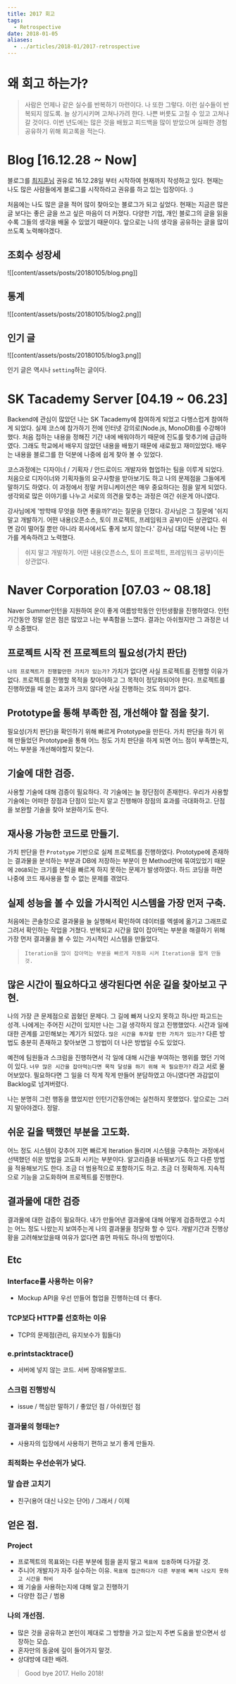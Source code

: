 ```yaml
---
title: 2017 회고
tags:
  - Retrospective
date: 2018-01-05
aliases: 
  - ../articles/2018-01/2017-retrospective
---
```

# 왜 회고 하는가?
> 사람은 언제나 같은 실수를 반복하기 마련이다. 나 또한 그렇다. 이런 실수들이 반복되지 않도록. 늘 상기시키며 고쳐나가려 한다. 나쁜 버릇도 고칠 수 있고 고쳐나갈 것이다. 이번 년도에는 많은 것을 배웠고 피드백을 많이 받았으며 실패한 경험 공유하기 위해 회고록을 적는다.

# Blog [16.12.28 ~ Now]
블로그를 [최지훈님](https://cjh5414.github.io) 권유로 16.12.28일 부터 시작하여 현재까지 작성하고 있다. 현재는 나도 많은 사람들에게 블로그를 시작하라고 권유를 하고 있는 입장이다. :)

처음에는 나도 많은 글을 적어 많이 찾아오는 블로그가 되고 싶었다. 현재는 지금은 많은 글 보다는 좋은 글을 쓰고 싶은 마음이 더 커졌다. 다양한 기업, 개인 블로그의 글을 읽을 수록 그들의 생각을 배울 수 있었기 때문이다. 앞으로는 나의 생각을 공유하는 글을 많이 쓰도록 노력해야겠다.

## 조회수 성장세
![[content/assets/posts/20180105/blog.png]]

## 통계
![[content/assets/posts/20180105/blog2.png]]

## 인기 글
![[content/assets/posts/20180105/blog3.png]]

인기 글은 역시나 `setting`하는 글이다.

# SK Tacademy Server [04.19 ~ 06.23]
Backend에 관심이 많았던 나는 SK Tacademy에 참여하게 되었고 다행스럽게 참여하게 되었다. 실제 코스에 참가하기 전에 인터넷 강의로(Node.js, MonoDB)를 수강해야 했다. 처음 접하는 내용을 정해진 기간 내에 배워야하기 때문에 진도를 맞추기에 급급하였다. 그래도 학교에서 배우지 않았던 내용을 배웠기 때문에 새로웠고 재미있었다. 배우는 내용을 블로그를 한 덕분에 나중에 쉽게 찾아 볼 수 있었다.

코스과정에는 디자이너 / 기획자 / 안드로이드 개발자와 협업하는 팀을 이루게 되었다. 처음으로 디자이너와 기획자들의 요구사항을 받아보기도 하고 나의 문제점을 그들에게 말하기도 하였다. 이 과정에서 정말 커뮤니케이션은 매우 중요하다는 점을 알게 되었다. 생각외로 많은 이야기를 나누고 서로의 의견을 맞추는 과정은 여간 쉬운게 아니였다.

강사님에게 '방학때 무엇을 하면 좋을까?'라는 질문을 던졌다. 강사님은 그 질문에 '쉬지 말고 개발하기. 어떤 내용(오픈소스, 토이 프로젝트, 프레임워크 공부)이든 상관없다. 쉬면 감이 떨어질 뿐만 아니라 회사에서도 좋게 보지 않는다.' 강사님 대답 덕분에 나는 뭔가를 계속하려고 노력했다.

> 쉬지 말고 개발하기. 어떤 내용(오픈소스, 토이 프로젝트, 프레임워크 공부)이든 상관없다.

# Naver Corporation [07.03 ~ 08.18]
Naver Summer인턴을 지원하여 운이 좋게 여름방학동안 인턴생활을 진행하였다. 인턴기간동안 정말 얻은 점은 많았고 나는 부족함을 느꼈다. 결과는 아쉬웠지만 그 과정은 너무 소중했다.

## 프로젝트 시작 전 프로젝트의 필요성(가치 판단)
`나의 프로젝트가 진행할만한 가치가 있는가?` 가치가 없다면 사실 프로젝트를 진행할 이유가 없다. 프로젝트를 진행할 목적을 찾아야하고 그 목적이 정당화되어야 한다.
프로젝트를 진행하였을 때 얻는 효과가 크지 않다면 사실 진행하는 것도 의미가 없다.

## Prototype을 통해 부족한 점, 개선해야 할 점을 찾기.
필요성(가치 판단)을 확인하기 위해 빠르게 Prototype을 만든다. 가치 판단을 하기 위해 만들었던 Prototype을 통해 어느 정도 가치 판단을 하게 되면 어느 점이 부족헀는지, 어느 부분을 개선해야할지 찾는다.

## 기술에 대한 검증.
사용할 기술에 대해 검증이 필요하다. 각 기술에는 늘 장단점이 존재한다. 우리가 사용할 기술에는 어떠한 장점과 단점이 있는지 알고 진행해야 장점의 효과를 극대화하고. 단점을 보완할 기술을 찾아 보완하기도 한다.

## 재사용 가능한 코드로 만들기.
가치 판단을 한 `Prototype` 기반으로 실제 프로젝트를 진행하였다. Prototype에 존재하는 결과물을 분석하는 부분과 DB에 저장하는 부분이 한 Method안에 묶여있었기 때문에 `20GB`되는 크기를 분석을 빠르게 하지 못하는 문제가 발생하였다. 하드 코딩을 하면 나중에 코드 재사용을 할 수 없는 문제를 겪었다.

## 실제 성능을 볼 수 있을 가시적인 시스템을 가장 먼저 구축.
처음에는 콘솔창으로 결과물을 늘 실행해서 확인하여 데이터를 엑셀에 옮기고 그래프로 그려서 확인하는 작업을 거쳤다. 반복되고 시간을 많이 잡아먹는 부분을 해결하기 위해 가장 먼저 결과물을 볼 수 있는 가시적인 시스템을 만들었다.

> `Iteration을 많이 잡아먹는 부분을 빠르게 자동화 시켜 Iteration을 짧게 만들 것.`

## 많은 시간이 필요하다고 생각된다면 쉬운 길을 찾아보고 구현.
나의 가장 큰 문제점으로 꼽혔던 문제다. 그 길에 빠져 나오지 못하고 하나만 파고드는 성격. 나에게는 주어진 시간이 있지만 나는 그걸 생각하지 않고 진행했었다. 시간과 일에 대한 관계를 고민해보는 계기가 되었다. `많은 시간을 투자할 만한 가치가 있는가?` 다른 방법도 충분히 존재하고 찾아보면 그 방법이 더 나은 방법일 수도 있었다.

예전에 팀원들과 스크럼을 진행하면서 각 일에 대해 시간을 부여하는 행위를 했던 기억이 있다. `너무 많은 시간을 잡아먹는다면 목적 달성을 하기 위해 꼭 필요한가?` 라고 서로 물어보았다. 필요하다면 그 일을 더 작게 작게 만들어 분담하였고 아니였다면 과감없이 Backlog로 넘겨버렸다.

나는 분명히 그런 행동을 했었지만 인턴기간동안에는 실천하지 못했었다. 앞으로는 그러지 말아야겠다. 정말.

## 쉬운 길을 택했던 부분을 고도화.
어느 정도 시스템이 갖추어 지면 빠르게 Iteration 돌리며 시스템을 구축하는 과정에서 선택했던 쉬운 방법을 고도화 시키는 부분이다. 알고리즘을 바꿔보기도 하고 다른 방법을 적용해보기도 한다. 조금 더 범용적으로 포함하기도 하고. 조금 더 정확하게. 지속적으로 기능을 고도화하며 프로젝트를 진행한다.

## 결과물에 대한 검증
결과물에 대한 검증이 필요하다. 내가 만들어낸 결과물에 대해 어떻게 검증하였고 수치는 어느 정도 나왔는지 보여주는게 나의 결과물을 정당화 할 수 있다. 개발기간과 진행상황을 고려해보았을때 여유가 없다면 휴먼 파워도 하나의 방법이다.

## Etc
### Interface를 사용하는 이유?
- Mockup API을 우선 만들어 협업을 진행하는데 더 좋다.

### TCP보다 HTTP를 선호하는 이유
- TCP의 문제점(관리, 유지보수가 힘들다)

### e.printstacktrace()
- 서버에 넣지 않는 코드. 서버 장애유발코드.

### 스크럼 진행방식
- issue / 핵심만 말하기 / 좋았던 점 / 아쉬웠던 점

### 결과물의 형태는?
- 사용자의 입장에서 사용하기 편하고 보기 좋게 만들자.

### 최적화는 우선순위가 낮다.

### 말 습관 고치기
- 친구(용어 대신 나오는 단어) / 그래서 / 이제

## 얻은 점.
### Project
- 프로젝트의 목표와는 다른 부분에 힘을 쏟지 말고 `목표에 집중`하며 다가갈 것.
- 주니어 개발자가 자주 실수하는 이유. `목표에 접근하다가 다른 부분에 빠져 나오지 못하고 시간을 허비`
- 왜 기술을 사용하는지에 대해 알고 진행하기
- 다양한 접근 / 범용

### 나의 개선점.
- 많은 것을 공유하고 본인이 제대로 그 방향을 가고 있는지 주변 도움을 받으면서 성장하는 모습.
- 혼자만의 동굴에 깊이 들어가지 말것.
- 상대방에 대한 배려.


> Good bye 2017. Hello 2018!
